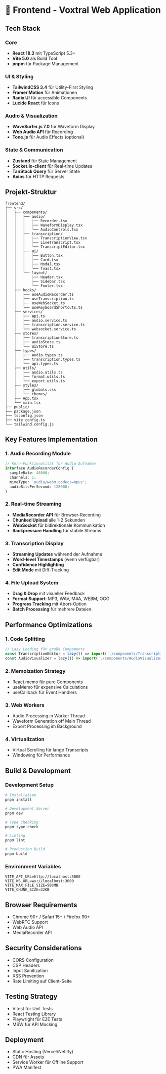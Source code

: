 # 🎯 Frontend - Voxtral Web Application

## Tech Stack

### Core
- **React 18.3** mit TypeScript 5.3+
- **Vite 5.0** als Build Tool
- **pnpm** für Package Management

### UI & Styling
- **TailwindCSS 3.4** für Utility-First Styling
- **Framer Motion** für Animationen
- **Radix UI** für accessible Components
- **Lucide React** für Icons

### Audio & Visualization
- **WaveSurfer.js 7.0** für Waveform Display
- **Web Audio API** für Recording
- **Tone.js** für Audio Effects (optional)

### State & Communication
- **Zustand** für State Management
- **Socket.io-client** für Real-time Updates
- **TanStack Query** für Server State
- **Axios** für HTTP Requests

## Projekt-Struktur

```
frontend/
├── src/
│   ├── components/
│   │   ├── audio/
│   │   │   ├── Recorder.tsx
│   │   │   ├── WaveformDisplay.tsx
│   │   │   └── AudioControls.tsx
│   │   ├── transcription/
│   │   │   ├── TranscriptionView.tsx
│   │   │   ├── LiveTranscript.tsx
│   │   │   └── TranscriptEditor.tsx
│   │   ├── ui/
│   │   │   ├── Button.tsx
│   │   │   ├── Card.tsx
│   │   │   ├── Modal.tsx
│   │   │   └── Toast.tsx
│   │   └── layout/
│   │       ├── Header.tsx
│   │       ├── Sidebar.tsx
│   │       └── Footer.tsx
│   ├── hooks/
│   │   ├── useAudioRecorder.ts
│   │   ├── useTranscription.ts
│   │   ├── useWebSocket.ts
│   │   └── useKeyboardShortcuts.ts
│   ├── services/
│   │   ├── api.ts
│   │   ├── audio.service.ts
│   │   ├── transcription.service.ts
│   │   └── websocket.service.ts
│   ├── stores/
│   │   ├── transcriptionStore.ts
│   │   ├── audioStore.ts
│   │   └── uiStore.ts
│   ├── types/
│   │   ├── audio.types.ts
│   │   ├── transcription.types.ts
│   │   └── api.types.ts
│   ├── utils/
│   │   ├── audio.utils.ts
│   │   ├── format.utils.ts
│   │   └── export.utils.ts
│   ├── styles/
│   │   ├── globals.css
│   │   └── themes/
│   ├── App.tsx
│   └── main.tsx
├── public/
├── package.json
├── tsconfig.json
├── vite.config.ts
└── tailwind.config.js
```

## Key Features Implementation

### 1. Audio Recording Module
```typescript
// Kern-Funktionalität für Audio-Aufnahme
interface AudioRecorderConfig {
  sampleRate: 48000;
  channels: 1;
  mimeType: 'audio/webm;codecs=opus';
  audioBitsPerSecond: 128000;
}
```

### 2. Real-time Streaming
- **MediaRecorder API** für Browser-Recording
- **Chunked Upload** alle 1-2 Sekunden
- **WebSocket** für bidirektionale Kommunikation
- **Backpressure Handling** für stabile Streams

### 3. Transcription Display
- **Streaming Updates** während der Aufnahme
- **Word-level Timestamps** (wenn verfügbar)
- **Confidence Highlighting** 
- **Edit Mode** mit Diff-Tracking

### 4. File Upload System
- **Drag & Drop** mit visueller Feedback
- **Format Support**: MP3, WAV, M4A, WEBM, OGG
- **Progress Tracking** mit Abort-Option
- **Batch Processing** für mehrere Dateien

## Performance Optimizations

### 1. Code Splitting
```typescript
// Lazy Loading für große Components
const TranscriptionEditor = lazy(() => import('./components/TranscriptionEditor'));
const AudioVisualizer = lazy(() => import('./components/AudioVisualizer'));
```

### 2. Memoization Strategy
- React.memo für pure Components
- useMemo für expensive Calculations
- useCallback für Event Handlers

### 3. Web Workers
- Audio Processing in Worker Thread
- Waveform Generation off Main Thread
- Export Processing im Background

### 4. Virtualization
- Virtual Scrolling für lange Transcripts
- Windowing für Performance

## Build & Development

### Development Setup
```bash
# Installation
pnpm install

# Development Server
pnpm dev

# Type Checking
pnpm type-check

# Linting
pnpm lint

# Production Build
pnpm build
```

### Environment Variables
```env
VITE_API_URL=http://localhost:3000
VITE_WS_URL=ws://localhost:3000
VITE_MAX_FILE_SIZE=500MB
VITE_CHUNK_SIZE=32KB
```

## Browser Requirements
- Chrome 90+ / Safari 15+ / Firefox 90+
- WebRTC Support
- Web Audio API
- MediaRecorder API

## Security Considerations
- CORS Configuration
- CSP Headers
- Input Sanitization
- XSS Prevention
- Rate Limiting auf Client-Seite

## Testing Strategy
- Vitest für Unit Tests
- React Testing Library
- Playwright für E2E Tests
- MSW für API Mocking

## Deployment
- Static Hosting (Vercel/Netlify)
- CDN für Assets
- Service Worker für Offline Support
- PWA Manifest